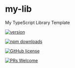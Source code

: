 # my-lib

My TypeScript Library Template

[![version](https://img.shields.io/npm/v/@geometryzen/my-lib.svg)](https://www.npmjs.com/package/@geometryzen/my-lib) 

[![npm downloads](https://img.shields.io/npm/dm/@geometryzen/my-lib.svg)](https://npm-stat.com/charts.html?package=@geometryzen/my-lib&from=2022-09-01)

[![GitHub license](https://img.shields.io/badge/license-MIT-blue.svg)](./LICENSE)

[![PRs Welcome](https://img.shields.io/badge/PRs-welcome-brightgreen.svg)](./CONTRIBUTING.md)
